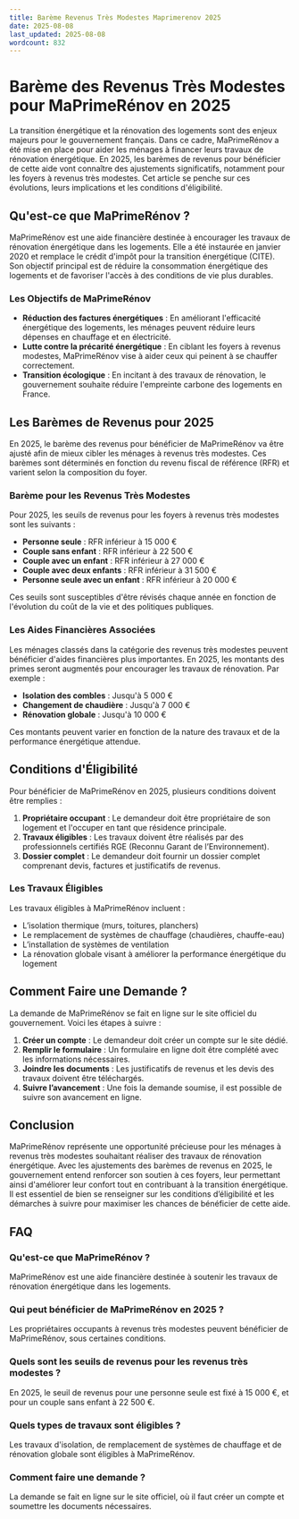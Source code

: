 ```yaml
---
title: Barème Revenus Très Modestes Maprimerenov 2025
date: 2025-08-08
last_updated: 2025-08-08
wordcount: 832
---
```


# Barème des Revenus Très Modestes pour MaPrimeRénov en 2025

La transition énergétique et la rénovation des logements sont des enjeux majeurs pour le gouvernement français. Dans ce cadre, MaPrimeRénov a été mise en place pour aider les ménages à financer leurs travaux de rénovation énergétique. En 2025, les barèmes de revenus pour bénéficier de cette aide vont connaître des ajustements significatifs, notamment pour les foyers à revenus très modestes. Cet article se penche sur ces évolutions, leurs implications et les conditions d'éligibilité.

## Qu'est-ce que MaPrimeRénov ?

MaPrimeRénov est une aide financière destinée à encourager les travaux de rénovation énergétique dans les logements. Elle a été instaurée en janvier 2020 et remplace le crédit d'impôt pour la transition énergétique (CITE). Son objectif principal est de réduire la consommation énergétique des logements et de favoriser l'accès à des conditions de vie plus durables.

### Les Objectifs de MaPrimeRénov

- **Réduction des factures énergétiques** : En améliorant l'efficacité énergétique des logements, les ménages peuvent réduire leurs dépenses en chauffage et en électricité.
- **Lutte contre la précarité énergétique** : En ciblant les foyers à revenus modestes, MaPrimeRénov vise à aider ceux qui peinent à se chauffer correctement.
- **Transition écologique** : En incitant à des travaux de rénovation, le gouvernement souhaite réduire l'empreinte carbone des logements en France.

## Les Barèmes de Revenus pour 2025

En 2025, le barème des revenus pour bénéficier de MaPrimeRénov va être ajusté afin de mieux cibler les ménages à revenus très modestes. Ces barèmes sont déterminés en fonction du revenu fiscal de référence (RFR) et varient selon la composition du foyer.

### Barème pour les Revenus Très Modestes

Pour 2025, les seuils de revenus pour les foyers à revenus très modestes sont les suivants :

- **Personne seule** : RFR inférieur à 15 000 €
- **Couple sans enfant** : RFR inférieur à 22 500 €
- **Couple avec un enfant** : RFR inférieur à 27 000 €
- **Couple avec deux enfants** : RFR inférieur à 31 500 €
- **Personne seule avec un enfant** : RFR inférieur à 20 000 €

Ces seuils sont susceptibles d'être révisés chaque année en fonction de l'évolution du coût de la vie et des politiques publiques.

### Les Aides Financières Associées

Les ménages classés dans la catégorie des revenus très modestes peuvent bénéficier d'aides financières plus importantes. En 2025, les montants des primes seront augmentés pour encourager les travaux de rénovation. Par exemple :

- **Isolation des combles** : Jusqu'à 5 000 €
- **Changement de chaudière** : Jusqu'à 7 000 €
- **Rénovation globale** : Jusqu'à 10 000 €

Ces montants peuvent varier en fonction de la nature des travaux et de la performance énergétique attendue.

## Conditions d'Éligibilité

Pour bénéficier de MaPrimeRénov en 2025, plusieurs conditions doivent être remplies :

1. **Propriétaire occupant** : Le demandeur doit être propriétaire de son logement et l'occuper en tant que résidence principale.
2. **Travaux éligibles** : Les travaux doivent être réalisés par des professionnels certifiés RGE (Reconnu Garant de l’Environnement).
3. **Dossier complet** : Le demandeur doit fournir un dossier complet comprenant devis, factures et justificatifs de revenus.

### Les Travaux Éligibles

Les travaux éligibles à MaPrimeRénov incluent :

- L’isolation thermique (murs, toitures, planchers)
- Le remplacement de systèmes de chauffage (chaudières, chauffe-eau)
- L’installation de systèmes de ventilation
- La rénovation globale visant à améliorer la performance énergétique du logement

## Comment Faire une Demande ?

La demande de MaPrimeRénov se fait en ligne sur le site officiel du gouvernement. Voici les étapes à suivre :

1. **Créer un compte** : Le demandeur doit créer un compte sur le site dédié.
2. **Remplir le formulaire** : Un formulaire en ligne doit être complété avec les informations nécessaires.
3. **Joindre les documents** : Les justificatifs de revenus et les devis des travaux doivent être téléchargés.
4. **Suivre l’avancement** : Une fois la demande soumise, il est possible de suivre son avancement en ligne.

## Conclusion

MaPrimeRénov représente une opportunité précieuse pour les ménages à revenus très modestes souhaitant réaliser des travaux de rénovation énergétique. Avec les ajustements des barèmes de revenus en 2025, le gouvernement entend renforcer son soutien à ces foyers, leur permettant ainsi d'améliorer leur confort tout en contribuant à la transition énergétique. Il est essentiel de bien se renseigner sur les conditions d’éligibilité et les démarches à suivre pour maximiser les chances de bénéficier de cette aide.

## FAQ

### Qu'est-ce que MaPrimeRénov ?

MaPrimeRénov est une aide financière destinée à soutenir les travaux de rénovation énergétique dans les logements.

### Qui peut bénéficier de MaPrimeRénov en 2025 ?

Les propriétaires occupants à revenus très modestes peuvent bénéficier de MaPrimeRénov, sous certaines conditions.

### Quels sont les seuils de revenus pour les revenus très modestes ?

En 2025, le seuil de revenus pour une personne seule est fixé à 15 000 €, et pour un couple sans enfant à 22 500 €.

### Quels types de travaux sont éligibles ?

Les travaux d'isolation, de remplacement de systèmes de chauffage et de rénovation globale sont éligibles à MaPrimeRénov.

### Comment faire une demande ?

La demande se fait en ligne sur le site officiel, où il faut créer un compte et soumettre les documents nécessaires.